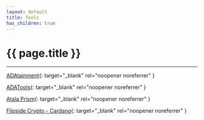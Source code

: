 ```yaml
---
layout: default
title: Tools
has_children: true
---
```


# {{ page.title }}

---

[ADAtainment](https://www.adatainment.com/){: target="_blank" rel="noopener noreferrer" }

[ADATools](https://adatools.io/){: target="_blank" rel="noopener noreferrer" }

[Atala Prism](https://www.atalaprism.io/){: target="_blank" rel="noopener noreferrer" }

[Flipside Crypto - Cardano](https://app.flipsidecrypto.com/cooperative/cardano){: target="_blank" rel="noopener noreferrer" }
